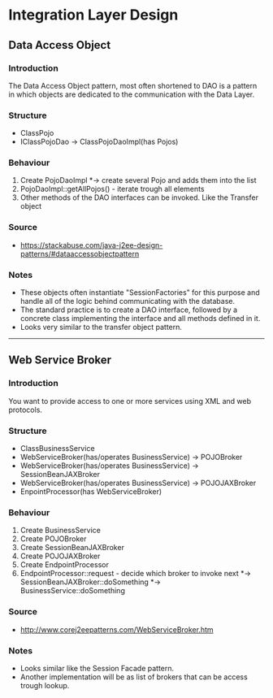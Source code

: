 # Integration Layer Design

## Data Access Object

### Introduction
The Data Access Object pattern, most often shortened to DAO is a pattern in which objects are dedicated to the communication with the Data Layer.
### Structure
* ClassPojo
* IClassPojoDao -> ClassPojoDaoImpl(has Pojos)
### Behaviour
1. Create PojoDaoImpl
   *-> create several Pojo and adds them into the list
2. PojoDaoImpl::getAllPojos() - iterate trough all elements   
3. Other methods of the DAO interfaces can be invoked. Like the Transfer object
### Source
* https://stackabuse.com/java-j2ee-design-patterns/#dataaccessobjectpattern
### Notes
* These objects often instantiate "SessionFactories" for this purpose and handle all of the logic behind communicating with the database.
* The standard practice is to create a DAO interface, followed by a concrete class implementing the interface and all methods defined in it.
* Looks very similar to the transfer object pattern.

---

## Web Service Broker

### Introduction
You want to provide access to one or more services using XML and web protocols.
### Structure
* ClassBusinessService
* WebServiceBroker(has/operates BusinessService) -> POJOBroker
* WebServiceBroker(has/operates BusinessService) -> SessionBeanJAXBroker
* WebServiceBroker(has/operates BusinessService) -> POJOJAXBroker
* EnpointProcessor(has WebServiceBroker)
### Behaviour
1. Create BusinessService
2. Create POJOBroker
3. Create SessionBeanJAXBroker
4. Create POJOJAXBroker
5. Create EndpointProcessor
6. EndpointProcessor::request - decide which broker to invoke next
   *-> SessionBeanJAXBroker::doSomething
      *-> BusinessService::doSomething
### Source
* http://www.corej2eepatterns.com/WebServiceBroker.htm
### Notes
* Looks similar like the Session Facade pattern.
* Another implementation will be as list of brokers that can be access trough lookup.
